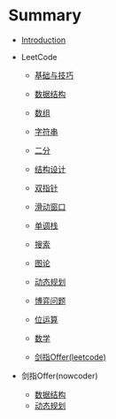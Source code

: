 # Summary

* [Introduction](README.md)

* LeetCode
  
  * [基础与技巧](/docs/leetcode/classify/basic_skill.md)
  * [数据结构](/docs/leetcode/classify/structure.md)
  * [数组](/docs/leetcode/classify/array.md)
  * [字符串](/docs/leetcode/classify/string.md)
  * [二分](/docs/leetcode/classify/binary_search.md)
  * [结构设计](/docs/leetcode/classify/structure_design.md)
  * [双指针](/docs/leetcode/classify/two_pointers.md)
  * [滑动窗口](/docs/leetcode/classify/sliding_window.md)
  * [单调栈](/docs/leetcode/classify/monotonic_stack.md)
  
  * [搜索](/docs/leetcode/classify/search.md)
  * [图论](/docs/leetcode/classify/graph.md)
  * [动态规划](/docs/leetcode/classify/dynamic_programing.md)
  * [博弈问题](/docs/leetcode/classify/game_problem.md)
  * [位运算](/docs/leetcode/classify/bit.md)
  * [数学](/docs/leetcode/classify/math.md)
  * [剑指Offer(leetcode)](/docs/leetcode/swordoffer/swordoffer.md)
  
* 剑指Offer(nowcoder)
  * [数据结构](/docs/swordoffer/structure.md)
  * [动态规划](/docs/swordoffer/dynamic_programing.md)

  

